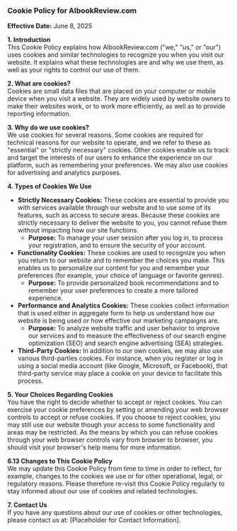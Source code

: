 ### **Cookie Policy for AIbookReview.com**

**Effective Date:** June 8, 2025

**1\. Introduction**  
This Cookie Policy explains how AIbookReview.com ("we," "us," or "our") uses cookies and similar technologies to recognize you when you visit our website. It explains what these technologies are and why we use them, as well as your rights to control our use of them.

**2\. What are cookies?**  
Cookies are small data files that are placed on your computer or mobile device when you visit a website. They are widely used by website owners to make their websites work, or to work more efficiently, as well as to provide reporting information.

**3\. Why do we use cookies?**  
We use cookies for several reasons. Some cookies are required for technical reasons for our website to operate, and we refer to these as "essential" or "strictly necessary" cookies. Other cookies enable us to track and target the interests of our users to enhance the experience on our platform, such as remembering your preferences. We may also use cookies for advertising and analytics purposes.

**4\. Types of Cookies We Use**

* **Strictly Necessary Cookies:** These cookies are essential to provide you with services available through our website and to use some of its features, such as access to secure areas. Because these cookies are strictly necessary to deliver the website to you, you cannot refuse them without impacting how our site functions.  
  * **Purpose:** To manage your user session after you log in, to process your registration, and to ensure the security of your account.  
* **Functionality Cookies:** These cookies are used to recognize you when you return to our website and to remember the choices you make. This enables us to personalize our content for you and remember your preferences (for example, your choice of language or favorite genres).  
  * **Purpose:** To provide personalized book recommendations and to remember your user preferences to create a more tailored experience.  
* **Performance and Analytics Cookies:** These cookies collect information that is used either in aggregate form to help us understand how our website is being used or how effective our marketing campaigns are.  
  * **Purpose:** To analyze website traffic and user behavior to improve our services and to measure the effectiveness of our search engine optimization (SEO) and search engine advertising (SEA) strategies.  
* **Third-Party Cookies:** In addition to our own cookies, we may also use various third-parties cookies. For instance, when you register or log in using a social media account (like Google, Microsoft, or Facebook), that third-party service may place a cookie on your device to facilitate this process.

**5\. Your Choices Regarding Cookies**  
You have the right to decide whether to accept or reject cookies. You can exercise your cookie preferences by setting or amending your web browser controls to accept or refuse cookies. If you choose to reject cookies, you may still use our website though your access to some functionality and areas may be restricted. As the means by which you can refuse cookies through your web browser controls vary from browser to browser, you should visit your browser's help menu for more information.

**6.13 Changes to This Cookie Policy**  
We may update this Cookie Policy from time to time in order to reflect, for example, changes to the cookies we use or for other operational, legal, or regulatory reasons. Please therefore re-visit this Cookie Policy regularly to stay informed about our use of cookies and related technologies.

**7\. Contact Us**  
If you have any questions about our use of cookies or other technologies, please contact us at: \[Placeholder for Contact Information\].